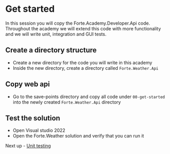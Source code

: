 # Get started
In this session you will copy the Forte.Academy.Developer.Api code.
Throughout the academy we will extend this code with more functionality and we will write unit, integration and GUI tests.

## Create a directory structure
- Create a new directory for the code you will write in this academy
- Inside the new directory, create a directory called ```Forte.Weather.Api```

## Copy web api
- Go to the save-points directory and copy all code under ```00-get-started``` into the newly created ```Forte.Weather.Api``` directory

## Test the solution
- Open Visual studio 2022
- Open the Forte.Weather solution and verify that you can run it

Next up - [Unit testing](01-unit-testing.md)